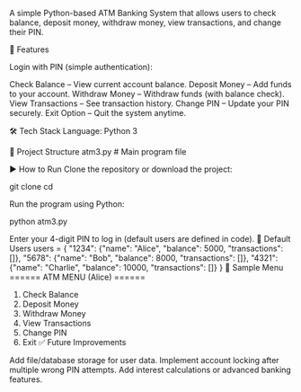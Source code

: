 A simple Python-based ATM Banking System that allows users to check balance, deposit money, withdraw money, view transactions, and change their PIN.

🚀 Features

Login with PIN (simple authentication):

Check Balance – View current account balance.
Deposit Money – Add funds to your account.
Withdraw Money – Withdraw funds (with balance check).
View Transactions – See transaction history.
Change PIN – Update your PIN securely.
Exit Option – Quit the system anytime.

🛠️ Tech Stack
Language: Python 3

📂 Project Structure
atm3.py   # Main program file

▶️ How to Run
Clone the repository or download the project:

git clone <your-repo-link>
cd <your-repo-folder>

Run the program using Python:

python atm3.py


Enter your 4-digit PIN to log in (default users are defined in code).
👥 Default Users
users = {
    "1234": {"name": "Alice", "balance": 5000, "transactions": []},
    "5678": {"name": "Bob", "balance": 8000, "transactions": []},
    "4321": {"name": "Charlie", "balance": 10000, "transactions": []}
}
📸 Sample Menu
====== ATM MENU (Alice) ======
1. Check Balance
2. Deposit Money
3. Withdraw Money
4. View Transactions
5. Change PIN
6. Exit
✅ Future Improvements

Add file/database storage for user data.
Implement account locking after multiple wrong PIN attempts.
Add interest calculations or advanced banking features.
